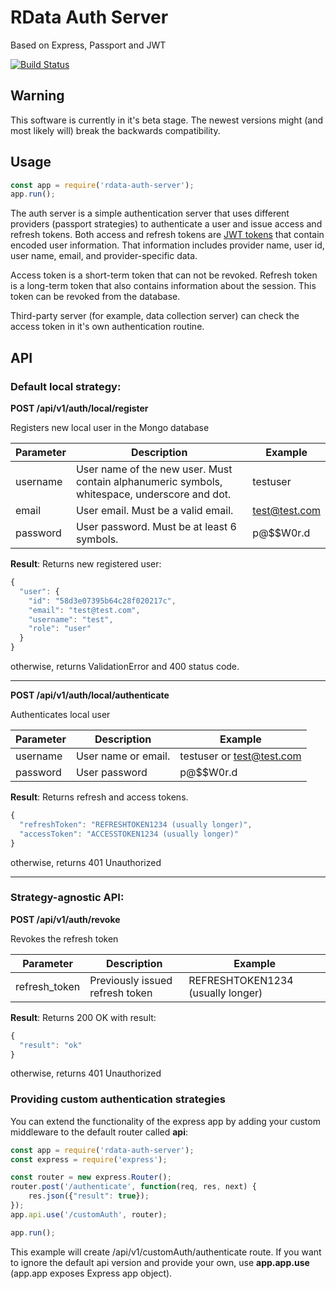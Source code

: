 # RData Auth Server

Based on Express, Passport and JWT

[![Build Status](https://travis-ci.org/rdata-systems/rdata-auth-server.svg?branch=master)](https://travis-ci.org/rdata-systems/rdata-auth-server)

## Warning
This software is currently in it's beta stage. The newest versions might (and most likely will) break the backwards compatibility.

## Usage
```javascript
const app = require('rdata-auth-server');
app.run();
```

The auth server is a simple authentication server that uses different providers (passport strategies) to authenticate a user and issue access and refresh tokens. Both access and refresh tokens are [JWT tokens](https://jwt.io/) that contain encoded user information. That information includes provider name, user id, user name, email, and provider-specific data.

Access token is a short-term token that can not be revoked.
Refresh token is a long-term token that also contains information about the session. This token can be revoked from the database.

Third-party server (for example, data collection server) can check the access token in it's own authentication routine.


## API

### **Default local strategy:**
**POST /api/v1/auth/local/register**

Registers new local user in the Mongo database

| Parameter | Description                                                                                   | Example       |
|-----------|-----------------------------------------------------------------------------------------------|---------------|
| username  | User name of the new user. Must contain alphanumeric symbols, whitespace, underscore and dot. | testuser      |
| email     | User email. Must be a valid email.                                                            | test@test.com |
| password  | User password. Must be at least 6 symbols.                                                    | p@$$W0r.d     |

**Result**:
Returns new registered user:
```javascript
{
  "user": {
    "id": "58d3e07395b64c28f020217c",
    "email": "test@test.com",
    "username": "test",
    "role": "user"
  }
}
```
otherwise, returns ValidationError and 400 status code.

***

**POST /api/v1/auth/local/authenticate**

Authenticates local user

| Parameter | Description                                                                                   | Example       |
|-----------|-----------------------------------------------------------------------------------------------|---------------|
| username  | User name or email.                                                          | testuser or test@test.com      |
| password  | User password                                                                                 | p@$$W0r.d     |

**Result**:
Returns refresh and access tokens.
```javascript
{
  "refreshToken": "REFRESHTOKEN1234 (usually longer)",
  "accessToken": "ACCESSTOKEN1234 (usually longer)"
}
```
otherwise, returns 401 Unauthorized 

***

### **Strategy-agnostic API:**
**POST /api/v1/auth/revoke**

Revokes the refresh token

| Parameter     | Description                     | Example                           |
|---------------|---------------------------------|-----------------------------------|
| refresh_token | Previously issued refresh token | REFRESHTOKEN1234 (usually longer) |

**Result**:
Returns 200 OK with result:
```javascript
{
  "result": "ok"
}
```
otherwise, returns 401 Unauthorized 

### **Providing custom authentication strategies**
You can extend the functionality of the express app by adding your custom middleware to the default router called **api**:

```javascript
const app = require('rdata-auth-server');
const express = require('express');

const router = new express.Router();
router.post('/authenticate', function(req, res, next) {
    res.json({"result": true});
});
app.api.use('/customAuth', router);

app.run();
```

This example will create /api/v1/customAuth/authenticate route. If you want to ignore the default api version and provide your own, use **app.app.use** (app.app exposes Express app object).

